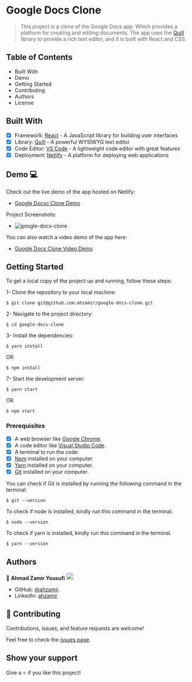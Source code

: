 # Google Docs Clone

> This project is a clone of the Google Docs app. Which provides a platform for creating and editing documents. The app uses the [Quill](https://quilljs.com/) library to provide a rich text editor, and it is built with React and CSS.

## Table of Contents
- Built With
- Demo
- Getting Started
- Contributing
- Authors
- License

## Built With 

- [x] Framework: [React](https://reactjs.org/) - A JavaScript library for building user interfaces
- [x] Library: [Quill](https://quilljs.com/) - A powerful WYSIWYG text editor
- [x] Code Editor: [VS Code](https://code.visualstudio.com/) - A lightweight code editor with great features
- [x] Deployment: [Netlify](https://www.netlify.com/) - A platform for deploying web applications

## Demo 💻
Check out the live demo of the app hosted on Netlify:
- [Google Docsc Clone Demo]()

Project Screenshots:

- ![google-docs-clone]()

You can also watch a video demo of the app here:

- [Google Docs Clone Video Demo]()

## Getting Started

To get a local copy of the project up and running, follow these steps:

1- Clone the repository to your local machine:
```
$ git clone git@github.com:ahzamir/google-docs-clone.git
```

2- Navigate to the project directory:
```
$ cd google-docs-clone
```

3- Install the dependencies:
```
$ yarn install
```
OR
```
$ npm install
```

7- Start the development server:
```
$ yarn start
```
OR
```
$ npm start
```

### Prerequisites

- [x] A web browser like [Google Chrome](https://www.google.com/chrome/).
- [x] A code editor like [Visual Studio Code](https://code.visualstudio.com/).
- [x] A terminal to run the code.
- [x] [Npm](https://www.npmjs.com/) installed on your computer.
- [x] [Yarn](https://yarnpkg.com/) installed on your computer.
- [x] [Git](https://git-scm.com/) installed on your computer.

You can check if Git is installed by running the following command in the terminal.
```
$ git --version
```

To check if node is installed, kindly run this command in the terminal.
```
$ node --version
```

To check if yarn is installed, kindly run this command in the terminal.
```
$ yarn --version
```

## Authors

👤 **Ahmad Zamir Yousufi** <img src="https://emojis.slackmojis.com/emojis/images/1531849430/4246/blob-sunglasses.gif?1531849430" width="20"/>

- GitHub: [@ahzamir](https://github.com/ahzamir).
- LinkedIn: [ahzamir](https://www.linkedin.com/in/ahzamir/)

## 🤝 Contributing

Contributions, issues, and feature requests are welcome!

Feel free to check the [issues page](https://github.com/ahzamir/google-docs-clone/issues).

## Show your support

Give a ⭐️ if you like this project!
